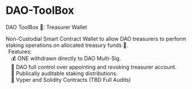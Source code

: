 # DAO-ToolBox
DAO ToolBox 🧰: Treasurer Wallet

Non-Custodial Smart Contract Wallet to allow DAO treasurers to perform staking operations on allocated treasury funds 🏦.<br>
  &ensp;Features:<br>
  &emsp;💰 ONE withdrawn directly to DAO Multi-Sig.<br>
  &emsp;👤 DAO full control over appointing and revoking treasurer account.<br>
  &emsp;🧾 Publically auditable staking distributions.<br>
  &emsp;🐍 Vyper and Solidity Contracts (TBD Full Audits)<br>
